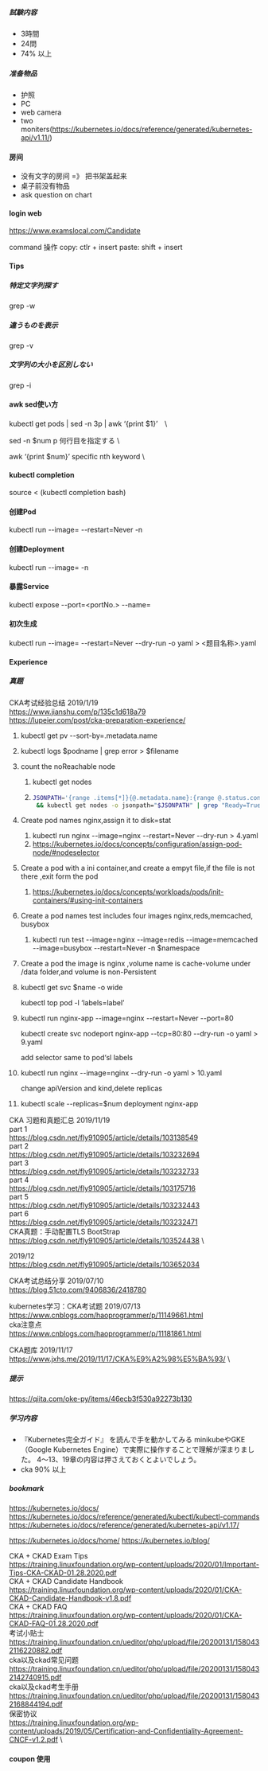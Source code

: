 
##### 試験内容
* 3時間
* 24問
* 74% 以上

##### 准备物品
* 护照
* PC
* web camera
* two moniters(https://kubernetes.io/docs/reference/generated/kubernetes-api/v1.11/)

#### 房间
* 没有文字的房间 =》 把书架盖起来
* 桌子前没有物品 
* ask question on chart


#### login web
https://www.examslocal.com/Candidate

command 操作
copy: ctlr + insert
paste: shift + insert

#### Tips
##### 特定文字列探す
grep -w 
##### 違うものを表示
grep -v
##### 文字列の大小を区別しない
grep -i
#### awk sed使い方
kubectl get pods | sed -n 3p | awk ‘{print $1}’　\

sed -n $num p 何行目を指定する \

awk ‘{print $num}’ specific nth keyword \

#### kubectl completion
source < (kubectl completion bash)


#### 创建Pod
kubectl run <podname> --image=<imagename> --restart=Never -n <namespace>
#### 创建Deployment
kubectl run <deploymentname> --image=<imagename> -n <namespace>
#### 暴露Service
kubectl expose <deploymentname> --port=<portNo.> --name=<svcname>
#### 初次生成
kubectl run <podname> --image=<imagename> --restart=Never --dry-run -o yaml > <题目名称>.yaml


#### Experience
##### 真题
CKA考试经验总结 2019/1/19\
https://www.jianshu.com/p/135c1d618a79 \
https://lupeier.com/post/cka-preparation-experience/

1. kubectl get pv --sort-by=.metadata.name

2. kubectl logs $podname | grep error > $filename

3. count the noReachable node

   1. kubectl get nodes

   2. ```bash
      JSONPATH='{range .items[*]}{@.metadata.name}:{range @.status.conditions[*]}{@.type}={@.status};{end}{end}' \
       && kubectl get nodes -o jsonpath="$JSONPATH" | grep "Ready=True"
      ```
   
4. Create pod names nginx,assign it to disk=stat

   1. kubectl run nginx --image=nginx --restart=Never --dry-run > 4.yaml
   2.  https://kubernetes.io/docs/concepts/configuration/assign-pod-node/#nodeselector   
   
5. Create a pod with a ini container,and create a empyt file,if the file is not there ,exit form the pod

   1. https://kubernetes.io/docs/concepts/workloads/pods/init-containers/#using-init-containers

6. Create a pod names test includes four images nginx,reds,memcached, busybox

   1. kubectl run test --image=nginx --image=redis --image=memcached --image=busybox --restart=Never -n $namespace
   
7. Create a pod the image is nginx ,volume name is cache-volume under /data folder,and volume is non-Persistent

8. kubectl get svc $name -o wide

   kubectl top pod -l ‘labels=label’

9. kubectl run nginx-app --image=nginx --restart=Never --port=80

   kubectl create svc nodeport nginx-app --tcp=80:80 --dry-run -o yaml > 9.yaml

   add selector same to pod‘sl labels

10. kubectl run nginx --image=nginx --dry-run -o yaml > 10.yaml

    change apiVersion and kind,delete replicas

11. kubectl scale --replicas=$num deployment nginx-app



CKA 习题和真题汇总 2019/11/19\
part 1 \
https://blog.csdn.net/fly910905/article/details/103138549 \
part 2 \
https://blog.csdn.net/fly910905/article/details/103232694 \
part 3 \
https://blog.csdn.net/fly910905/article/details/103232733 \
part 4 \
https://blog.csdn.net/fly910905/article/details/103175716 \
part 5 \
https://blog.csdn.net/fly910905/article/details/103232443 \
part 6 \
https://blog.csdn.net/fly910905/article/details/103232471 \
CKA真题：手动配置TLS BootStrap \
https://blog.csdn.net/fly910905/article/details/103524438 \

2019/12 \
https://blog.csdn.net/fly910905/article/details/103652034

CKA考试总结分享 2019/07/10  \
https://blog.51cto.com/9406836/2418780 

kubernetes学习：CKA考试题 2019/07/13\
https://www.cnblogs.com/haoprogrammer/p/11149661.html \
cka注意点  \
https://www.cnblogs.com/haoprogrammer/p/11181861.html

CKA题库 2019/11/17\
https://www.jxhs.me/2019/11/17/CKA%E9%A2%98%E5%BA%93/ \
##### 提示
https://qiita.com/oke-py/items/46ecb3f530a92273b130

##### 学习内容

* 『Kubernetes完全ガイド』
を読んで手を動かしてみる
minikubeやGKE（Google Kubernetes Engine）で実際に操作することで理解が深まりました。
4〜13、19章の内容は押さえておくとよいでしょう。
* cka 90% 以上

##### bookmark
https://kubernetes.io/docs/
https://kubernetes.io/docs/reference/generated/kubectl/kubectl-commands
https://kubernetes.io/docs/reference/generated/kubernetes-api/v1.17/

https://kubernetes.io/docs/home/
https://kubernetes.io/blog/

CKA + CKAD Exam Tips \
https://training.linuxfoundation.org/wp-content/uploads/2020/01/Important-Tips-CKA-CKAD-01.28.2020.pdf \
CKA + CKAD Candidate Handbook \
https://training.linuxfoundation.org/wp-content/uploads/2020/01/CKA-CKAD-Candidate-Handbook-v1.8.pdf \
CKA + CKAD FAQ \
https://training.linuxfoundation.org/wp-content/uploads/2020/01/CKA-CKAD-FAQ-01.28.2020.pdf \
考试小贴士 \
https://training.linuxfoundation.cn/ueditor/php/upload/file/20200131/1580432116220882.pdf \
cka以及ckad常见问题 \
https://training.linuxfoundation.cn/ueditor/php/upload/file/20200131/1580432142740915.pdf \
cka以及ckad考生手册 \
https://training.linuxfoundation.cn/ueditor/php/upload/file/20200131/1580432168844194.pdf \
保密协议 \
https://training.linuxfoundation.org/wp-content/uploads/2019/05/Certification-and-Confidentiality-Agreement-CNCF-v1.2.pdf \


#### coupon 使用

